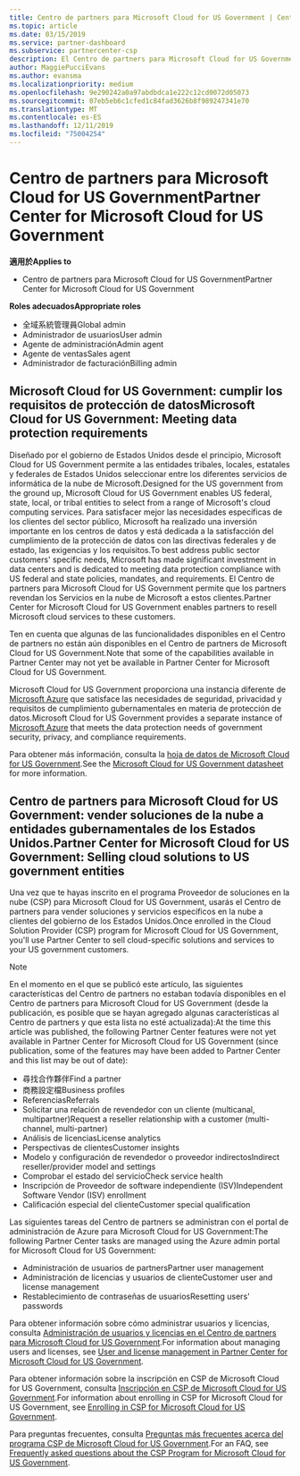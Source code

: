 ```yaml
---
title: Centro de partners para Microsoft Cloud for US Government | Centro de partners para Microsoft Cloud for US Government
ms.topic: article
ms.date: 03/15/2019
ms.service: partner-dashboard
ms.subservice: partnercenter-csp
description: El Centro de partners para Microsoft Cloud for US Government es el portal empresarial para los partners de Microsoft que quieren ofrecer soluciones en la nube de Microsoft a clientes que trabajan con los organismos gubernamentales en los Estados Unidos.
author: MaggiePucciEvans
ms.author: evansma
ms.localizationpriority: medium
ms.openlocfilehash: 9e290242a0a97abdbdca1e222c12cd0072d05073
ms.sourcegitcommit: 07eb5eb6c1cfed1c84fad3626b8f989247341e70
ms.translationtype: MT
ms.contentlocale: es-ES
ms.lasthandoff: 12/11/2019
ms.locfileid: "75004254"
---
```

# <a name="partner-center-for-microsoft-cloud-for-us-government"></a><span data-ttu-id="47139-103">Centro de partners para Microsoft Cloud for US Government</span><span class="sxs-lookup"><span data-stu-id="47139-103">Partner Center for Microsoft Cloud for US Government</span></span>

<span data-ttu-id="47139-104">**適用於**</span><span class="sxs-lookup"><span data-stu-id="47139-104">**Applies to**</span></span>

-  <span data-ttu-id="47139-105">Centro de partners para Microsoft Cloud for US Government</span><span class="sxs-lookup"><span data-stu-id="47139-105">Partner Center for Microsoft Cloud for US Government</span></span>

<span data-ttu-id="47139-106">**Roles adecuados**</span><span class="sxs-lookup"><span data-stu-id="47139-106">**Appropriate roles**</span></span>
-   <span data-ttu-id="47139-107">全域系統管理員</span><span class="sxs-lookup"><span data-stu-id="47139-107">Global admin</span></span>
-   <span data-ttu-id="47139-108">Administrador de usuarios</span><span class="sxs-lookup"><span data-stu-id="47139-108">User admin</span></span>
-   <span data-ttu-id="47139-109">Agente de administración</span><span class="sxs-lookup"><span data-stu-id="47139-109">Admin agent</span></span>
-   <span data-ttu-id="47139-110">Agente de ventas</span><span class="sxs-lookup"><span data-stu-id="47139-110">Sales agent</span></span>
-   <span data-ttu-id="47139-111">Administrador de facturación</span><span class="sxs-lookup"><span data-stu-id="47139-111">Billing admin</span></span>

## <a name="microsoft-cloud-for-us-government-meeting-data-protection-requirements"></a><span data-ttu-id="47139-112">Microsoft Cloud for US Government: cumplir los requisitos de protección de datos</span><span class="sxs-lookup"><span data-stu-id="47139-112">Microsoft Cloud for US Government: Meeting data protection requirements</span></span> 

<span data-ttu-id="47139-113">Diseñado por el gobierno de Estados Unidos desde el principio, Microsoft Cloud for US Government permite a las entidades tribales, locales, estatales y federales de Estados Unidos seleccionar entre los diferentes servicios de informática de la nube de Microsoft.</span><span class="sxs-lookup"><span data-stu-id="47139-113">Designed for the US government from the ground up, Microsoft Cloud for US Government enables US federal, state, local, or tribal entities to select from a range of Microsoft's cloud computing services.</span></span> <span data-ttu-id="47139-114">Para satisfacer mejor las necesidades específicas de los clientes del sector público, Microsoft ha realizado una inversión importante en los centros de datos y está dedicada a la satisfacción del cumplimiento de la protección de datos con las directivas federales y de estado, las exigencias y los requisitos.</span><span class="sxs-lookup"><span data-stu-id="47139-114">To best address public sector customers' specific needs, Microsoft has made significant investment in data centers and is dedicated to meeting data protection compliance with US federal and state policies, mandates, and requirements.</span></span> <span data-ttu-id="47139-115">El Centro de partners para Microsoft Cloud for US Government permite que los partners revendan los Servicios en la nube de Microsoft a estos clientes.</span><span class="sxs-lookup"><span data-stu-id="47139-115">Partner Center for Microsoft Cloud for US Government enables partners to resell Microsoft cloud services to these customers.</span></span>

<span data-ttu-id="47139-116">Ten en cuenta que algunas de las funcionalidades disponibles en el Centro de partners no están aún disponibles en el Centro de partners de Microsoft Cloud for US Government.</span><span class="sxs-lookup"><span data-stu-id="47139-116">Note that some of the capabilities available in Partner Center may not yet be available in Partner Center for Microsoft Cloud for US Government.</span></span>

<span data-ttu-id="47139-117">Microsoft Cloud for US Government proporciona una instancia diferente de [Microsoft Azure](https://azure.microsoft.com/overview/clouds/government/) que satisface las necesidades de seguridad, privacidad y requisitos de cumplimiento gubernamentales en materia de protección de datos.</span><span class="sxs-lookup"><span data-stu-id="47139-117">Microsoft Cloud for US Government provides a separate instance of [Microsoft Azure](https://azure.microsoft.com/overview/clouds/government/) that meets the data protection needs of government security, privacy, and compliance requirements.</span></span> 

<span data-ttu-id="47139-118">Para obtener más información, consulta la [hoja de datos de Microsoft Cloud for US Government](https://download.microsoft.com/download/C/9/C/C9CA3002-DFC4-4ADA-841F-DF42AEC042FB/Microsoft_Azure_Government_Datasheet_EN_US.PDF).</span><span class="sxs-lookup"><span data-stu-id="47139-118">See the [Microsoft Cloud for US Government datasheet](https://download.microsoft.com/download/C/9/C/C9CA3002-DFC4-4ADA-841F-DF42AEC042FB/Microsoft_Azure_Government_Datasheet_EN_US.PDF) for more information.</span></span>

## <a name="partner-center-for-microsoft-cloud-for-us-government-selling-cloud-solutions-to-us-government-entities"></a><span data-ttu-id="47139-119">Centro de partners para Microsoft Cloud for US Government: vender soluciones de la nube a entidades gubernamentales de los Estados Unidos.</span><span class="sxs-lookup"><span data-stu-id="47139-119">Partner Center for Microsoft Cloud for US Government: Selling cloud solutions to US government entities</span></span>

<span data-ttu-id="47139-120">Una vez que te hayas inscrito en el programa Proveedor de soluciones en la nube (CSP) para Microsoft Cloud for US Government, usarás el Centro de partners para vender soluciones y servicios específicos en la nube a clientes del gobierno de los Estados Unidos.</span><span class="sxs-lookup"><span data-stu-id="47139-120">Once enrolled in the Cloud Solution Provider (CSP) program for Microsoft Cloud for US Government, you'll use Partner Center to sell cloud-specific solutions and services to your US government customers.</span></span> 

> [!NOTE]  
> <span data-ttu-id="47139-121">En el momento en el que se publicó este artículo, las siguientes características del Centro de partners no estaban todavía disponibles en el Centro de partners para Microsoft Cloud for US Government (desde la publicación, es posible que se hayan agregado algunas características al Centro de partners y que esta lista no esté actualizada):</span><span class="sxs-lookup"><span data-stu-id="47139-121">At the time this article was published, the following Partner Center features were not yet available in Partner Center for Microsoft Cloud for US Government (since publication, some of the features may have been added to Partner Center and this list may be out of date):</span></span>

- <span data-ttu-id="47139-122">尋找合作夥伴</span><span class="sxs-lookup"><span data-stu-id="47139-122">Find a partner</span></span>
- <span data-ttu-id="47139-123">商務設定檔</span><span class="sxs-lookup"><span data-stu-id="47139-123">Business profiles</span></span>
- <span data-ttu-id="47139-124">Referencias</span><span class="sxs-lookup"><span data-stu-id="47139-124">Referrals</span></span>
- <span data-ttu-id="47139-125">Solicitar una relación de revendedor con un cliente (multicanal, multipartner)</span><span class="sxs-lookup"><span data-stu-id="47139-125">Request a reseller relationship with a customer (multi-channel, multi-partner)</span></span>
- <span data-ttu-id="47139-126">Análisis de licencias</span><span class="sxs-lookup"><span data-stu-id="47139-126">License analytics</span></span>
- <span data-ttu-id="47139-127">Perspectivas de clientes</span><span class="sxs-lookup"><span data-stu-id="47139-127">Customer insights</span></span>
- <span data-ttu-id="47139-128">Modelo y configuración de revendedor o proveedor indirectos</span><span class="sxs-lookup"><span data-stu-id="47139-128">Indirect reseller/provider model and settings</span></span>
- <span data-ttu-id="47139-129">Comprobar el estado del servicio</span><span class="sxs-lookup"><span data-stu-id="47139-129">Check service health</span></span>
- <span data-ttu-id="47139-130">Inscripción de Proveedor de software independiente (ISV)</span><span class="sxs-lookup"><span data-stu-id="47139-130">Independent Software Vendor (ISV) enrollment</span></span>
- <span data-ttu-id="47139-131">Calificación especial del cliente</span><span class="sxs-lookup"><span data-stu-id="47139-131">Customer special qualification</span></span>

<span data-ttu-id="47139-132">Las siguientes tareas del Centro de partners se administran con el portal de administración de Azure para Microsoft Cloud for US Government:</span><span class="sxs-lookup"><span data-stu-id="47139-132">The following Partner Center tasks are managed using the Azure admin portal for Microsoft Cloud for US Government:</span></span> 

-   <span data-ttu-id="47139-133">Administración de usuarios de partners</span><span class="sxs-lookup"><span data-stu-id="47139-133">Partner user management</span></span>
-   <span data-ttu-id="47139-134">Administración de licencias y usuarios de cliente</span><span class="sxs-lookup"><span data-stu-id="47139-134">Customer user and license management</span></span>
-   <span data-ttu-id="47139-135">Restablecimiento de contraseñas de usuarios</span><span class="sxs-lookup"><span data-stu-id="47139-135">Resetting users' passwords</span></span>

<span data-ttu-id="47139-136">Para obtener información sobre cómo administrar usuarios y licencias, consulta [Administración de usuarios y licencias en el Centro de partners para Microsoft Cloud for US Government](user-management-in-partner-center-for-microsoft-us-govt-cloud.md).</span><span class="sxs-lookup"><span data-stu-id="47139-136">For information about managing users and licenses, see [User and license management in Partner Center for Microsoft Cloud for US Government](user-management-in-partner-center-for-microsoft-us-govt-cloud.md).</span></span>

<span data-ttu-id="47139-137">Para obtener información sobre la inscripción en CSP de Microsoft Cloud for US Government, consulta [Inscripción en CSP de Microsoft Cloud for US Government](enroll-in-csp-for-microsoft-us-govt-cloud.md).</span><span class="sxs-lookup"><span data-stu-id="47139-137">For information about enrolling in CSP for Microsoft Cloud for US Government, see [Enrolling in CSP for Microsoft Cloud for US Government](enroll-in-csp-for-microsoft-us-govt-cloud.md).</span></span>

<span data-ttu-id="47139-138">Para preguntas frecuentes, consulta [Preguntas más frecuentes acerca del programa CSP de Microsoft Cloud for US Government](faq-for-us-govt-cloud.md).</span><span class="sxs-lookup"><span data-stu-id="47139-138">For an FAQ, see [Frequently asked questions about the CSP Program for Microsoft Cloud for US Government](faq-for-us-govt-cloud.md).</span></span>
